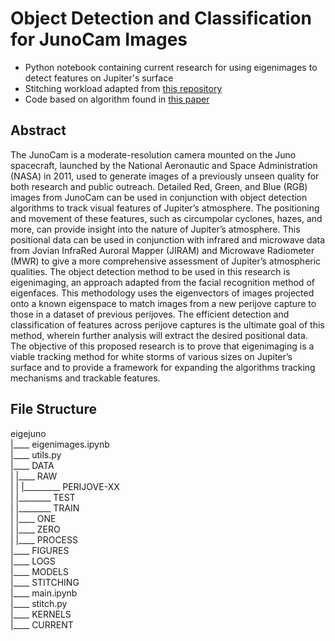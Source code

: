 # Object Detection and Classification for JunoCam Images
- Python notebook containing current research for using eigenimages to detect features on Jupiter's surface
- Stitching workload adapted from [this repository](https://github.com/cosmas-heiss/JunoCamRawImageProcessing/)
- Code based on algorithm found in [this paper](https://sites.cs.ucsb.edu/~mturk/Papers/mturk-CVPR91.pdf)

## Abstract
The JunoCam is a moderate-resolution camera mounted on the Juno spacecraft, launched by the National Aeronautic and Space Administration (NASA) in 2011, used to generate images of a previously unseen quality for both research and public outreach. Detailed Red, Green, and Blue (RGB) images from JunoCam can be used in conjunction with object detection algorithms to track visual features of Jupiter’s atmosphere. The positioning and movement of these features, such as circumpolar cyclones, hazes, and more, can provide insight into the nature of Jupiter’s atmosphere. This positional data can be used in conjunction with infrared and microwave data from Jovian InfraRed Auroral Mapper (JIRAM) and Microwave Radiometer (MWR) to give a more comprehensive assessment of Jupiter’s atmospheric qualities. The object detection method to be used in this research is eigenimaging, an approach adapted from the facial recognition method of eigenfaces. This methodology uses the eigenvectors of images projected onto a known eigenspace to match images from a new perijove capture to those in a dataset of previous perijoves. The efficient detection and classification of features across perijove captures is the ultimate goal of this method, wherein further analysis will extract the desired positional data. The objective of this proposed research is to prove that eigenimaging is a viable tracking method for white storms of various sizes on Jupiter’s surface and to provide a framework for expanding the algorithms tracking mechanisms and trackable features. 

<!-- 
## Previous Milestones
- Eigenimaging proves to be easily trainable using SVM on JunoCam images
- Contrasted images shown to be more accurate than non-contrasted
- Algorithm can detect and classify individual cropped images containing white storms with 90% accuracy
- Chopping up new images and running through divide-and-conquer pipeline
- Divide-and-conquer pipeline detects features within an image with moderate accuracy
- Test divide-and-conquer pipeline on more new images
- Add more no storm images to dataset
- Implement divide-and-conquer at multiple resolutions
- Connect features to their actual coordinates with SPICE data
- Include ability to add eigenfaces to eigenspace for newly discovered features
## Future Work
- Produce tracking results across perijoves / introduce some sort of memory capability
- Add more features to dataset 
-->

## File Structure
eigejuno  
    |____ eigenimages.ipynb  
    |____ utils.py  
    |____ DATA  
    |      |____ RAW  
    |      |      |_________ PERIJOVE-XX  
    |      |________ TEST  
    |      |________ TRAIN  
    |                  |____ ONE  
    |                  |____ ZERO  
    |                  |____ PROCESS  
    |____ FIGURES  
    |____ LOGS  
    |____ MODELS  
    |____ STITCHING  
              |____ main.ipynb  
              |____ stitch.py  
              |____ KERNELS  
                       |____ CURRENT  

